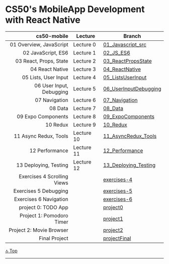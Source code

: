 CS50's MobileApp Development with React Native
===
[top]: topOfThePage

| cs50-mobile | Lecture | Branch |
| ---: | --- | --- |
|  01 Overview, JavaScript |Lecture  0 | [ 01_Javascript_src ](      https://github.com/alvinng222/cs50m/tree/01_Javascript_src )     |
|  02 JavaScript, ES6 |     Lecture  1 | [ 02_JS_ES6 ](              https://github.com/alvinng222/cs50m/tree/02_JS_ES6 )             |
|  03 React, Props, State | Lecture  2 | [ 03_ReactPropsState ](     https://github.com/alvinng222/cs50m/tree/03_ReactPropsState )    |
|  04 React Native |        Lecture  3 | [ 04_ReactNative ](         https://github.com/alvinng222/cs50m/tree/04_ReactNative )        |
|  05 Lists, User Input |   Lecture  4 | [ 05_ListsUserInput ](      https://github.com/alvinng222/cs50m/tree/05_ListsUserInput )     |
|  06 User Input, Debugging|Lecture  5 | [ 06_UserInputDebugging ](  https://github.com/alvinng222/cs50m/tree/06_UserInputDebugging ) |
|  07 Navigation |          Lecture  6 | [ 07_Navigation ](           https://github.com/alvinng222/cs50m/tree/07_Navigation)         |
|  08 Data |                Lecture  7 | [ 08_Data ](                https://github.com/alvinng222/cs50m/tree/08_Data  )              |
|  09 Expo Components |     Lecture  8 | [ 09_ExpoComponents ](      https://github.com/alvinng222/cs50m/tree/09_ExpoComponents )     |
|  10 Redux |               Lecture  9 | [ 10_Redux ](               https://github.com/alvinng222/cs50m/tree/10_Redux )              |
|  11 Async Redux, Tools |  Lecture 10 | [ 11_AsyncRedux_Tools ](    https://github.com/alvinng222/cs50m/tree/11_AsyncRedux_Tools )   |
|  12 Performance |         Lecture 11 | [ 12_Performance ](         https://github.com/alvinng222/cs50m/tree/12_Performance )        |
|  13 Deploying, Testing |  Lecture 12 | [ 13_Deploying_Testing ](   https://github.com/alvinng222/cs50m/tree/13_Deploying_Testing )  |
|  Exercises 4 Scrolling Views|        | [ exercises-4](             https://github.com/alvinng222/cs50m/tree/exercises-4)            |
|  Exercises 5 Debugging |             | [ exercises-5](             https://github.com/alvinng222/cs50m/tree/exercises-5)            |
|  Exercises 6 Navigation |            | [ exercises-6](             https://github.com/alvinng222/cs50m/tree/exercises-6)            |
|  project 0: TODO App  |              | [ project0 ](               https://github.com/alvinng222/cs50m/tree/project0 )              |
|  Project 1: Pomodoro Timer  |        | [ project1 ](               https://github.com/alvinng222/cs50m/tree/project1 )              |
|  Project 2: Movie Browser |          | [ project2 ](               https://github.com/alvinng222/cs50m/tree/project2 )              |
|  Final Project  |                    | [ projectFinal ](           https://github.com/alvinng222/cs50m/tree/projectFinal )          |

[:top: Top](#top)

---
